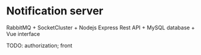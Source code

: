 Notification server
======
RabbitMQ + SocketCluster + Nodejs Express Rest API + MySQL database + Vue interface

TODO:
authorization;
front
